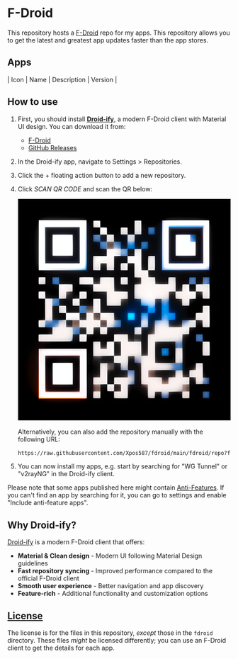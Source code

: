 # F-Droid

This repository hosts a [F-Droid](https://f-droid.org/) repo for my apps.
This repository allows you to get the latest and greatest
app updates faster than the app stores.

## Apps

<!-- apps table start -->

| Icon | Name | Description | Version |

<!-- apps table end -->

## How to use

1. First, you should install [**Droid-ify**](https://github.com/Droid-ify/client),
   a modern F-Droid client with Material UI design.
   You can download it from:

   - [F-Droid](https://f-droid.org/packages/com.looker.droidify/)
   - [GitHub Releases](https://github.com/Droid-ify/client/releases)

2. In the Droid-ify app, navigate to Settings > Repositories.

3. Click the + floating action button to add a new repository.

4. Click _SCAN QR CODE_ and scan the QR below:

   <p align="center">
     <img src=".github/qrcode.png?raw=true" alt="F-Droid repo QR code" style="width:500px;height:500px;"/>
   </p>

   Alternatively, you can also add the repository manually with the following URL:

   ```txt
   https://raw.githubusercontent.com/Xpos587/fdroid/main/fdroid/repo?fingerprint=93D7D47A5E0E66C17C24710DC563FA2E54DAA7883384199B1845FB2D6E0EEBADD
   ```

5. You can now install my apps, e.g. start by searching for "WG Tunnel" or "v2rayNG"
   in the Droid-ify client.

Please note that some apps published here might contain [Anti-Features](https://f-droid.org/en/docs/Anti-Features/).
If you can't find an app by searching for it, you can go to
settings and enable "Include anti-feature apps".

## Why Droid-ify?

[Droid-ify](https://github.com/Droid-ify/client) is a modern
F-Droid client that offers:

- **Material & Clean design** - Modern UI following Material Design guidelines
- **Fast repository syncing** - Improved performance
  compared to the official F-Droid client
- **Smooth user experience** - Better navigation and app discovery
- **Feature-rich** - Additional functionality and customization options

## [License](LICENSE)

The license is for the files in this repository, _except_ those in the `fdroid` directory.
These files _might_ be licensed differently;
you can use an F-Droid client to get the details for each app.
